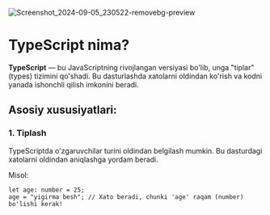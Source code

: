 ![Screenshot_2024-09-05_230522-removebg-preview](https://github.com/user-attachments/assets/5470c207-f92b-43d9-91e2-0ab2870b6ad1)


# TypeScript nima?

**TypeScript** — bu JavaScriptning rivojlangan versiyasi bo'lib, unga "tiplar" (types) tizimini qo'shadi. Bu dasturlashda xatolarni oldindan ko'rish va kodni yanada ishonchli qilish imkonini beradi.

## Asosiy xususiyatlari:

### 1. **Tiplash**
TypeScriptda o'zgaruvchilar turini oldindan belgilash mumkin. Bu dasturdagi xatolarni oldindan aniqlashga yordam beradi.

Misol:


    let age: number = 25;
    age = "yigirma besh"; // Xato beradi, chunki 'age' raqam (number) bo'lishi kerak!
